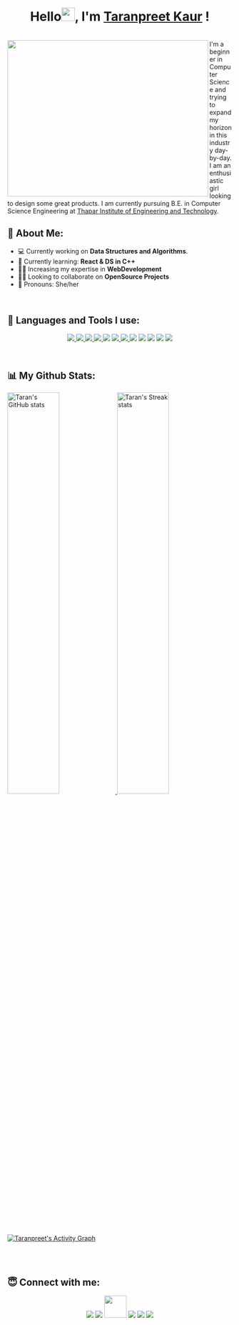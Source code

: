 <!--Greetings-->
<h1 align="center">Hello<img src="https://raw.githubusercontent.com/MartinHeinz/MartinHeinz/master/wave.gif" height="30px" width="30px">, I'm <b><a href="https://www.linkedin.com/in/taranpreet-kaur-dhiman-64baab1b6/" target="_blank">Taranpreet Kaur</a></b> !</h1>
<!-- <p align="left"> <img src="https://komarev.com/ghpvc/?username=thetarandhiman" alt="Taran's profile views"> -->
<br>  
<!--Short Descriptive Para-->
<img width="450px" align="left" height="350px" src="https://cdn.dribbble.com/users/4435100/screenshots/15114878/media/4c6a0c6609a93d143bb24302f91a8657.gif">
I'm a beginner in Computer Science and trying to expand my horizon in this industry day-by-day. I am an enthusiastic girl looking to design some great products. I am currently pursuing B.E. in Computer Science Engineering at <a href="http://www.thapar.edu/">Thapar Institute of Engineering and Technology</a>.   

<!--Learnings-->
## 🙋 About Me:
<!-- - I’m currently working on **[My Portfolio Website](https://github.com/thetarandhiman/PortfolioSite)**-->
- 💻 Currently working on **Data Structures and Algorithms**.
- 📝 Currently learning: **React & DS in C++** 
- 👩‍💻 Increasing my expertise in **WebDevelopment**
- 🙏🏻 Looking to collaborate on **OpenSource Projects**
- 👩 Pronouns: She/her
<!-- - 😄 Fun fact: I can vibe on Punjabi songs alongwith Bhangra well. -->
<!-- - All my projects will be available at **[My Portfolio]()**-->
<!-- - How to reach me: <a href="mailto:taranpreet391@gmail.com">taranpreet391@gmail.com</a> -->
<br>

## 🚀 Languages and Tools I use:

<p align="center"> 
    <a href="https://developer.mozilla.org/en-US/docs/Web/HTML" target="_blank"> <img src="https://img.icons8.com/color/48/000000/html-5.png"/> </a> 
    <a href="https://developer.mozilla.org/en-US/docs/Web/CSS" target="_blank"> <img src="https://img.icons8.com/color/48/000000/css3.png"/> </a> 
    <a href="https://getbootstrap.com" target="_blank"> <img src="https://img.icons8.com/color/48/000000/bootstrap.png"/> </a> 
    <a href="https://www.javascript.com/" target="_blank"> <img src="https://img.icons8.com/color/48/000000/javascript--v1.png"/> </a>
    <a href="https://www.geeksforgeeks.org/c-programming-language/" target="_blank"> <img src="https://img.icons8.com/color/48/000000/c-programming.png"/></a>
    <a href="https://www.geeksforgeeks.org/c-plus-plus/" target="_blank"><img src="https://img.icons8.com/color/48/000000/c-plus-plus-logo.png"/> </a>      
    <a href="https://git-scm.com/" target="_blank"> <img src="https://img.icons8.com/color/48/000000/git.png"/> </a> 
    <a href="https://github.com/" target="_blank"><img src="https://img.icons8.com/color/48/000000/github--v3.png"/></a>      
    <a href="https://code.visualstudio.com/" target="_blank"><img src="https://img.icons8.com/color/48/000000/visual-studio-code-2019.png"/></a> 
    <a href="https://www.figma.com/" target="_blank"><img src="https://img.icons8.com/fluency/48/000000/figma.png"/></a>
    <a href ="https://www.autodesk.com/products/autocad/overview?term=1-YEAR&tab=subscription"><img src="https://img.icons8.com/fluency/48/000000/autocad.png"/></a>
    <a href="https://www.mathworks.com/products/matlab.html"><img src="https://img.icons8.com/fluency/48/000000/matlab.png"/></a>
</p>
<br>


<!-- GITHUB STATISTICS-->
## 📊 My Github Stats:
<a href="https://github.com/thetarandhiman">

<img alt="Taran's GitHub stats" width="48%" src="https://github-readme-stats.vercel.app/api?username=thetarandhiman&show_icons=true&theme=gruvbox">

<img alt="Taran's Streak stats" width="48%" src="https://github-readme-streak-stats.herokuapp.com/?user=thetarandhiman&theme=gruvbox_duo">
  
<img alt="Taranpreet's Activity Graph" src="https://activity-graph.herokuapp.com/graph?username=thetarandhiman&bg_color=0D1117&color=E47F2D&line=FE920D&point=3D9C57&hide_border=true"></a>
 
<!--  <img width="1500" height="auto" align="center" alt="Taran's stats" src="https://github-profile-trophy.vercel.app/?username=thetarandhiman&row=1&column=7&theme=gruvbox&margin-w=15e" /> -->
<br>
<br>

<!--Contact Part-->
## 😇 Connect with me:

<p align="center">
 <a href = "https://www.linkedin.com/in/taranpreet-kaur-dhiman-64baab1b6/"><img src="https://img.icons8.com/fluent/48/000000/linkedin.png"/></a>
 <a href = "mailto:taranpreet391@gmail.com"><img src="https://img.icons8.com/color/50/000000/gmail-new.png"/><a>
 <a href = "https://dev.to/thetarandhiman"><img src="https://d2fltix0v2e0sb.cloudfront.net/dev-badge.svg" height="50" width="50"/></a>
 <a href = "https://twitter.com/taranpreet391"><img src="https://img.icons8.com/color/48/000000/twitter--v2.png"/></a>
 <a href = "https://dribbble.com/thetarandhiman"><img src="https://img.icons8.com/fluency/48/000000/dribbble.png"/></a>
<!--  <a href = "https://www.instagram.com/thetarandhiman/"><img src="https://img.icons8.com/color/48/000000/instagram-new--v2.png"></a> -->
 <a href = "https://thetarandhiman.medium.com/"><img src="https://img.icons8.com/plumpy/48/000000/medium-logo.png"/></a>
 <!-- <a href = ""><img src="https://img.icons8.com/fluent/48/000000/facebook-new.png"/></a> -->
</p>

<!--The end of Readme.md-->
